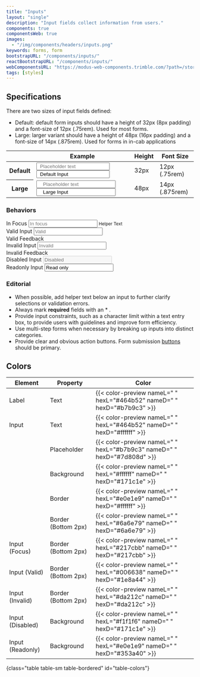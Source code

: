 ```yaml
---
title: "Inputs"
layout: "single"
description: "Input fields collect information from users."
components: true
componentsWeb: true
images:
  - "/img/components/headers/inputs.png"
keywords: forms, form
bootstrapURL: "/components/inputs/"
reactBootstrapURL: "/components/inputs/"
webComponentsURL: "https://modus-web-components.trimble.com/?path=/story/user-inputs-text-input--default"
tags: [styles]
---
```


## Specifications

There are two sizes of input fields defined:

- Default: default form inputs should have a height of 32px (8px padding) and a font-size of 12px (.75rem). Used for most forms.
- Large: larger variant should have a height of 48px (16px padding) and a font-size of 14px (.875rem). Used for forms in in-cab applications

<table class="table table-bordered">
  <thead class="thead-light">
    <tr>
      <th></th>
      <th>Example</th>
      <th>Height</th>
      <th>Font Size</th>
    </tr>
  </thead>
  <tbody>
    <tr>
      <th scope="row">Default</th>
      <td class="anatomy-cell">
        <input class="form-control mb-2" placeholder="Placeholder text" style="padding-left: 8px; padding-right: 8px;">
        <input
          class="form-control anatomy-display-static mb-5"
          placeholder="Default Input"
          value="Default Input"
          style="padding-left: 8px; padding-right: 8px;"
        />
      </td>
      <td>32px</td>
      <td>12px (.75rem)</td>
    </tr>
    <tr>
      <th scope="row">Large</th>
      <td class="anatomy-cell">
        <input
          class="form-control form-control-lg mb-2"
          placeholder="Placeholder text"
          style="padding-left: 16px; padding-right: 16px;"
        />
        <input
          class="form-control form-control-lg anatomy-display-static mb-5"
          placeholder="Large Input"
          value="Large Input"
          style="padding-left: 16px; padding-right: 16px;"
        />
      </td>
      <td>48px</td>
      <td>14px (.875rem)</td>
    </tr>
  </tbody>
</table>

### Behaviors

<div class="guide-example-block d-inline-block">
  <div class="guide-sample">
    <div class="form-group">
      <label for="focusInput">In Focus</label>
      <input
        class="form-control focus"
        id="focusInput"
        placeholder="In focus"
      />
      <small class="text-muted">Helper Text</small>
    </div>
    <div class="form-group">
      <label for="validInput">Valid Input</label>
      <input
        class="form-control is-valid"
        id="validInput"
        placeholder="Valid"
      />
      <div class="valid-feedback">Valid Feedback</div>
    </div>
    <div class="form-group">
      <label for="invalidInput">Invalid Input</label>
      <input
        class="form-control is-invalid"
        id="invalidInput"
        placeholder="Invalid"
      />
      <div class="invalid-feedback">Invalid Feedback</div>
    </div>
    <div class="form-group">
      <label for="disabledInput">Disabled Input</label>
      <input class="form-control" id="disabledInput" disabled placeholder="Disabled" />
    </div>
    <div class="form-group">
      <label for="ReadonlyInput">Readonly Input</label>
      <input class="form-control" id="ReadonlyInput" readonly value="Read only" />
    </div>
  </div>
</div>

<style>
[data-theme="light"] #ReadonlyInput {
    background-color: #e0e1e9;
    color: #252A2E;
  }
[data-theme="dark"] #ReadonlyInput {
    background-color: #353a40;
    color: #FFF;
  }
</style>

### Editorial

- When possible, add helper text below an input to further clarify selections or validation errors.
- Always mark **required** fields with an \* .
- Provide input constraints, such as a character limit within a text entry box, to provide users with guidelines and improve form efficiency.
- Use multi-step forms when necessary by breaking up inputs into distinct categories.
- Provide clear and obvious action buttons. Form submission [buttons](/components/web/buttons/) should be primary.

## Colors

| Element          | Property            | Color                                                                   |
| ---------------- | ------------------- | ----------------------------------------------------------------------- |
| Label            | Text                | {{< color-preview nameL=" " hexL="#464b52" nameD=" " hexD="#b7b9c3" >}} |
| Input            | Text                | {{< color-preview nameL=" " hexL="#464b52" nameD=" " hexD="#ffffff" >}} |
|                  | Placeholder         | {{< color-preview nameL=" " hexL="#b7b9c3" nameD=" " hexD="#7d808d" >}} |
|                  | Background          | {{< color-preview nameL=" " hexL="#ffffff" nameD=" " hexD="#171c1e" >}} |
|                  | Border              | {{< color-preview nameL=" " hexL="#e0e1e9" nameD=" " hexD="#ffffff" >}} |
|                  | Border (Bottom 2px) | {{< color-preview nameL=" " hexL="#6a6e79" nameD=" " hexD="#6a6e79" >}} |
| Input (Focus)    | Border (Bottom 2px) | {{< color-preview nameL=" " hexL="#217cbb" nameD=" " hexD="#217cbb" >}} |
| Input (Valid)    | Border (Bottom 2px) | {{< color-preview nameL=" " hexL="#006638" nameD=" " hexD="#1e8a44" >}} |
| Input (Invalid)  | Border (Bottom 2px) | {{< color-preview nameL=" " hexL="#da212c" nameD=" " hexD="#da212c" >}} |
| Input (Disabled) | Background          | {{< color-preview nameL=" " hexL="#f1f1f6" nameD=" " hexD="#171c1e" >}} |
| Input (Readonly) | Background          | {{< color-preview nameL=" " hexL="#e0e1e9" nameD=" " hexD="#353a40" >}} |
{class="table table-sm table-bordered" id="table-colors"}
